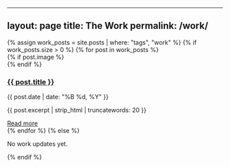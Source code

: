 
---
layout: page
title: The Work
permalink: /work/
---

<div class="container">
	<div class="work-grid">
	{% assign work_posts = site.posts | where: "tags", "work" %}
	{% if work_posts.size > 0 %}
		{% for post in work_posts %}
		<div class="work-card">
			{% if post.image %}
			<div class="work-card__image" style="background-image: url({{site.baseurl}}/images/{{post.image}})"></div>
			{% endif %}
			<div class="work-card__content">
				<h3 class="work-card__title">
					<a href="{{ post.url | prepend: site.baseurl }}">{{ post.title }}</a>
				</h3>
				<p class="work-card__date">{{ post.date | date: "%B %d, %Y" }}</p>
				<p class="work-card__excerpt">{{ post.excerpt | strip_html | truncatewords: 20 }}</p>
				<a href="{{ post.url | prepend: site.baseurl }}" class="work-card__link">Read more</a>
			</div>
		</div>
		{% endfor %}
	{% else %}
		<p>No work updates yet.</p>
	{% endif %}
	</div>
</div>
